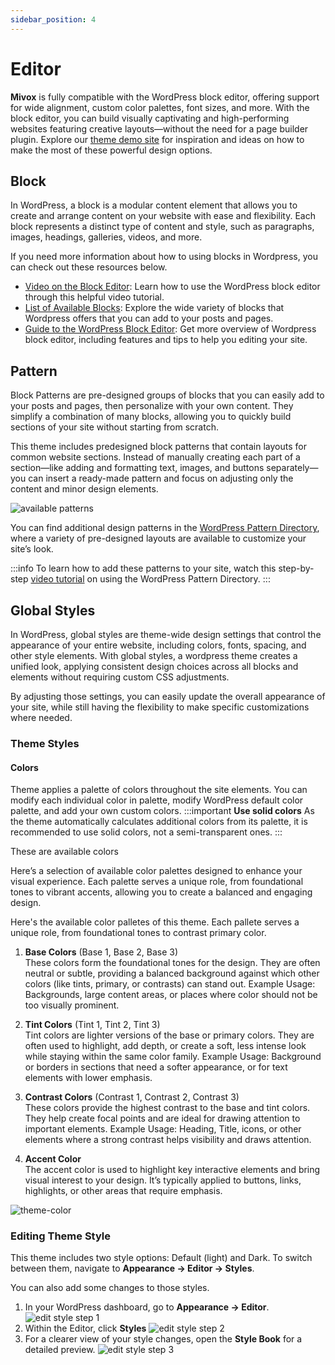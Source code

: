 ```yaml
---
sidebar_position: 4
---
```

# Editor
**Mivox** is fully compatible with the WordPress block editor, offering support for wide alignment, custom color palettes, font sizes, and more. With the block editor, you can build visually captivating and high-performing websites featuring creative layouts—without the need for a page builder plugin. Explore our [theme demo site](https://wpdemo.ajufbox.com/mivox) for inspiration and ideas on how to make the most of these powerful design options.

## Block
In WordPress, a block is a modular content element that allows you to create and arrange content on your website with ease and flexibility. Each block represents a distinct type of content and style, such as paragraphs, images, headings, galleries, videos, and more. 

If you need more information about how to using blocks in Wordpress, you can check out these resources below.
- [Video on the Block Editor](https://www.youtube.com/watch?v=jA6AbrVwd3o): Learn how to use the WordPress block editor through this helpful video tutorial.
- [List of Available Blocks](https://wordpress.org/documentation/article/blocks-list/): Explore the wide variety of blocks that Wordpress offers that you can add to your posts and pages.
- [Guide to the WordPress Block Editor](https://wordpress.org/documentation/article/wordpress-block-editor/): Get more overview of Wordpress block editor, including features and tips to help you editing your site. 

## Pattern
Block Patterns are pre-designed groups of blocks that you can easily add to your posts and pages, then personalize with your own content. They simplify a combination of many blocks, allowing you to quickly build sections of your site without starting from scratch.

This theme includes predesigned block patterns that contain layouts for common website sections. Instead of manually creating each part of a section—like adding and formatting text, images, and buttons separately—you can insert a ready-made pattern and focus on adjusting only the content and minor design elements.

![available patterns](/img/mivox/patterns.jpg)


You can find additional design patterns in the [WordPress Pattern Directory](https://wordpress.org/patterns/), where a variety of pre-designed layouts are available to customize your site’s look. 

:::info
To learn how to add these patterns to your site, watch this step-by-step [video tutorial](https://www.youtube.com/watch?v=UlTC6yKzOJM) on using the WordPress Pattern Directory.
:::


## Global Styles
In WordPress, global styles are theme-wide design settings that control the appearance of your entire website, including colors, fonts, spacing, and other style elements. With global styles, a wordpress theme creates a unified look, applying consistent design choices across all blocks and elements without requiring custom CSS adjustments. 

By adjusting those settings, you can easily update the overall appearance of your site, while still having the flexibility to make specific customizations where needed.
### Theme Styles
#### Colors
Theme applies a palette of colors throughout the site elements. You can modify each individual color in palette, modify WordPress default color palette, and add your own custom colors.
:::important
**Use solid colors**
As the theme automatically calculates additional colors from its palette, it is recommended to use solid colors, not a semi-transparent ones.
:::

These are available colors

Here’s a selection of available color palettes designed to enhance your visual experience. Each palette serves a unique role, from foundational tones to vibrant accents, allowing you to create a balanced and engaging design.

Here's the available color palletes of this theme. Each pallete serves a unique role, from foundational tones to contrast primary color.

1. **Base Colors** (Base 1, Base 2, Base 3)<br/>
   These colors form the foundational tones for the design. They are often neutral or subtle, providing a balanced background against which other colors (like tints, primary, or contrasts) can stand out. Example Usage: Backgrounds, large content areas, or places where color should not be too visually prominent.

2. **Tint Colors** (Tint 1, Tint 2, Tint 3)<br/>
   Tint colors are lighter versions of the base or primary colors. They are often used to highlight, add depth, or create a soft, less intense look while staying within the same color family. Example Usage: Background or borders in sections that need a softer appearance, or for text elements with lower emphasis.
   
3. **Contrast Colors** (Contrast 1, Contrast 2, Contrast 3)<br/>
   These colors provide the highest contrast to the base and tint colors. They help create focal points and are ideal for drawing attention to important elements. Example Usage: Heading, Title, icons, or other elements where a strong contrast helps visibility and draws attention.

4. **Accent Color**<br/>
   The accent color is used to highlight key interactive elements and bring visual interest to your design. It’s typically applied to buttons, links, highlights, or other areas that require emphasis.


![theme-color](/img/mivox/theme-color.jpg)


### Editing Theme Style
This theme includes two style options: Default (light) and Dark. To switch between them, navigate to **Appearance → Editor → Styles**. 

You can also add some changes to those styles.
1. In your WordPress dashboard, go to **Appearance → Editor**.
![edit style step 1](/img/mivox/editor-style-1.jpg)
2. Within the Editor, click **Styles** 
![edit style step 2](/img/mivox/editor-style-2.jpg)
3. For a clearer view of your style changes, open the **Style Book** for a detailed preview.
![edit style step 3](/img/mivox/editor-style-3.jpg)